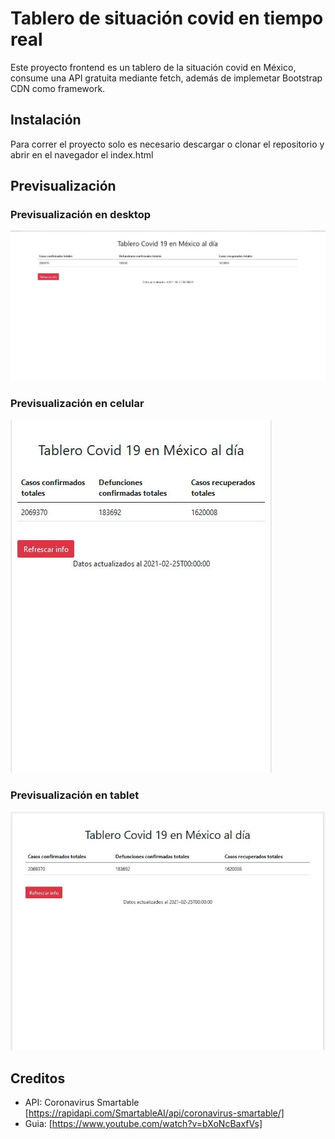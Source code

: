 # Tablero de situación covid en tiempo real
Este proyecto frontend es un tablero de la situación covid en México, consume una API gratuita mediante fetch, además de implemetar Bootstrap CDN como framework.

## Instalación
Para correr el proyecto solo es necesario descargar o clonar el repositorio y abrir en el navegador el index.html

## Previsualización
###  __Previsualización en desktop__
![Imagen del proyecto desde el escritorio](Desktop-Preview.JPG)

### __Previsualización en celular__
![Imagen del proyecto desde el escritorio](Phone-Preview.JPG)

### __Previsualización en tablet__
![Imagen del proyecto desde el escritorio](Tablet-Preview.JPG)

## Creditos
- API: Coronavirus Smartable [https://rapidapi.com/SmartableAI/api/coronavirus-smartable/]
- Guia: [https://www.youtube.com/watch?v=bXoNcBaxfVs]
